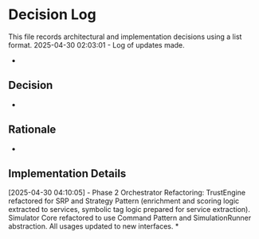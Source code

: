 # Decision Log

This file records architectural and implementation decisions using a list format.
2025-04-30 02:03:01 - Log of updates made.

*

## Decision

*

## Rationale

*

## Implementation Details

[2025-04-30 04:10:05] - Phase 2 Orchestrator Refactoring: TrustEngine refactored for SRP and Strategy Pattern (enrichment and scoring logic extracted to services, symbolic tag logic prepared for service extraction). Simulator Core refactored to use Command Pattern and SimulationRunner abstraction. All usages updated to new interfaces.
*